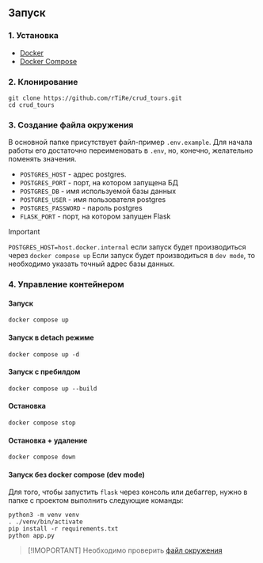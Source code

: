 ## Запуск

### 1. Установка
* [Docker](https://docs.docker.com/engine/install/ubuntu/#install-using-the-convenience-script)
* [Docker Compose](https://docs.docker.com/compose/install/)

### 2. Клонирование
```
git clone https://github.com/rTiRe/crud_tours.git
cd crud_tours
```

### 3. Создание файла окружения
В основной папке присутствует файл-пример `.env.example`.
Для начала работы его достаточно переименовать в `.env`, но, конечно, желательно поменять значения.
* `POSTGRES_HOST` - адрес postgres.
* `POSTGRES_PORT` - порт, на котором запущена БД
* `POSTGRES_DB` - имя используемой базы данных
* `POSTGRES_USER` - имя пользователя postgres
* `POSTGRES_PASSWORD` - пароль postgres
* `FLASK_PORT` - порт, на котором запущен Flask

> [!IMPORTANT]
> `POSTGRES_HOST=host.docker.internal` если запуск будет производиться через `docker compose up`
> Если запуск будет производиться в `dev mode`, то необходимо указать точный адрес базы данных.

### 4. Управление контейнером

#### Запуск
```
docker compose up
```
#### Запуск в detach режиме
```
docker compose up -d
```
#### Запуск с пребилдом
```
docker compose up --build
```
#### Остановка
```
docker compose stop
```
#### Остановка + удаление
```
docker compose down
```
#### Запуск без docker compose (dev mode)
Для того, чтобы запустить `flask` через консоль или дебаггер, нужно в папке с проектом выполнить следующие команды:
```
python3 -m venv venv
. ./venv/bin/activate
pip install -r requirements.txt
python app.py
```
> [!IMOPORTANT]
> Необходимо проверить [файл окружения](https://github.com/rTiRe/crud_tours?tab=readme-ov-file#2-%D1%81%D0%BE%D0%B7%D0%B4%D0%B0%D0%BD%D0%B8%D0%B5-%D1%84%D0%B0%D0%B9%D0%BB%D0%B0-%D0%BE%D0%BA%D1%80%D1%83%D0%B6%D0%B5%D0%BD%D0%B8%D1%8F)